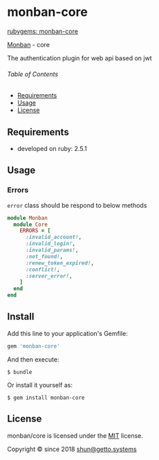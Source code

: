 # monban-core

[rubygems: monban-core](https://rubygems.org/gems/monban-core)

[Monban](https://github.com/getto-systems/rubygems-monban-core) - core

The authentication plugin for web api based on jwt


###### Table of Contents

- [Requirements](#Requirements)
- [Usage](#Usage)
- [License](#License)

<a id="Requirements"></a>
## Requirements

- developed on ruby: 2.5.1


<a id="Usage"></a>
## Usage

### Errors

`error` class should be respond to below methods

```ruby
module Monban
  module Core
    ERRORS = [
      :invalid_account!,
      :invalid_login!,
      :invalid_params!,
      :not_found!,
      :renew_token_expired!,
      :conflict!,
      :server_error!,
    ]
  end
end
```

## Install

Add this line to your application's Gemfile:

```ruby
gem 'monban-core'
```

And then execute:

```
$ bundle
```

Or install it yourself as:

```
$ gem install monban-core
```


<a id="License"></a>
## License

monban/core is licensed under the [MIT](LICENSE) license.

Copyright &copy; since 2018 shun@getto.systems
